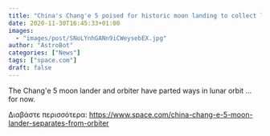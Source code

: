 ```yaml
---
title: "China's Chang'e 5 poised for historic moon landing to collect lunar samples"
date: 2020-11-30T16:45:33+01:00
images:
  - "images/post/SNoLYnhGANn9iCWeysebEX.jpg"
author: "AstroBot"
categories: ["News"]
tags: ["space.com"]
draft: false
---
```


The Chang'e 5 moon lander and orbiter have parted ways in lunar orbit … for now. 

Διαβάστε περισσότερα: https://www.space.com/china-chang-e-5-moon-lander-separates-from-orbiter
